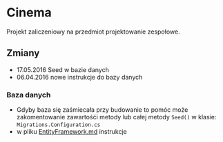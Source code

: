 # Cinema
Projekt zaliczeniowy na przedmiot projektowanie zespołowe.

## Zmiany
* 17.05.2016 Seed w bazie danych
* 06.04.2016 nowe instrukcje do bazy danych

### Baza danych
* Gdyby baza się zaśmiecała przy budowanie to pomóc może zakomentowanie zawartośći metody lub całej metody `Seed()` w klasie: `Migrations.Configuration.cs`
* w pliku [EntityFramework.md](https://github.com/DudaKamil/cinema/blob/master/EntityFramework.md) instrukcje

